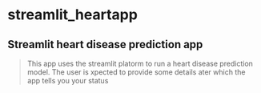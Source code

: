 # streamlit_heartapp
## Streamlit heart disease prediction app
> This app uses the streamlit platorm to run a heart disease prediction model. The user is xpected to provide some details ater which the app tells you your status
